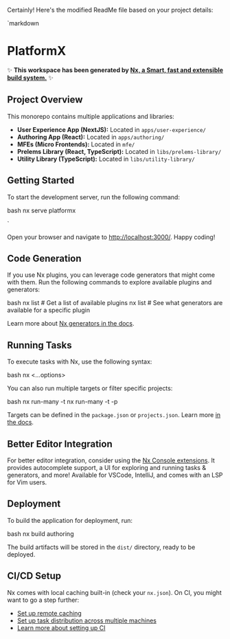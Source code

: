 Certainly! Here's the modified ReadMe file based on your project details:

`markdown

# PlatformX

✨ **This workspace has been generated by [Nx, a Smart, fast and extensible build system.](https://nx.dev)** ✨

## Project Overview

This monorepo contains multiple applications and libraries:

- **User Experience App (NextJS):** Located in `apps/user-experience/`
- **Authoring App (React):** Located in `apps/authoring/`
- **MFEs (Micro Frontends):** Located in `mfe/`
- **Prelems Library (React, TypeScript):** Located in `libs/prelems-library/`
- **Utility Library (TypeScript):** Located in `libs/utility-library/`

## Getting Started

To start the development server, run the following command:

bash
nx serve platformx

`

Open your browser and navigate to [http://localhost:3000/](http://localhost:3000/). Happy coding!

## Code Generation

If you use Nx plugins, you can leverage code generators that might come with them. Run the following commands to explore available plugins and generators:

bash
nx list # Get a list of available plugins
nx list <plugin-name> # See what generators are available for a specific plugin

Learn more about [Nx generators in the docs](https://nx.dev/plugin-features/use-code-generators).

## Running Tasks

To execute tasks with Nx, use the following syntax:

bash
nx <target> <project> <...options>

You can also run multiple targets or filter specific projects:

bash
nx run-many -t <target1> <target2>
nx run-many -t <target1> <target2> -p <proj1> <proj2>

Targets can be defined in the `package.json` or `projects.json`. Learn more [in the docs](https://nx.dev/core-features/run-tasks).

## Better Editor Integration

For better editor integration, consider using the [Nx Console extensions](https://nx.dev/nx-console). It provides autocomplete support, a UI for exploring and running tasks & generators, and more! Available for VSCode, IntelliJ, and comes with an LSP for Vim users.

## Deployment

To build the application for deployment, run:

bash
nx build authoring

The build artifacts will be stored in the `dist/` directory, ready to be deployed.

## CI/CD Setup

Nx comes with local caching built-in (check your `nx.json`). On CI, you might want to go a step further:

- [Set up remote caching](https://nx.dev/core-features/share-your-cache)
- [Set up task distribution across multiple machines](https://nx.dev/nx-cloud/features/distribute-task-execution)
- [Learn more about setting up CI](https://nx.dev/recipes/ci)
